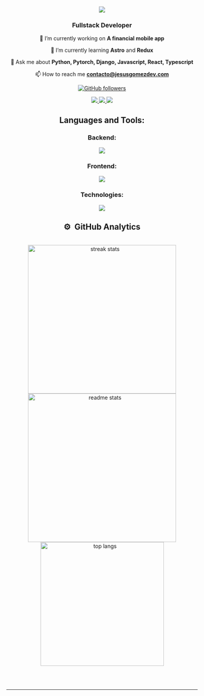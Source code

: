 <h1 align="center">
    <img src="https://readme-typing-svg.herokuapp.com/?font=Righteous&size=35&center=true&vCenter=true&width=500&height=70&duration=4000&lines=Hi+There!+👋;+I'm+Jesus+Gomez!;" />
</h1>

<h3 align="center">Fullstack Developer</h3>

<div align="center">

🔭 I’m currently working on **A financial mobile app**

🌱 I’m currently learning **Astro** and **Redux**

💬 Ask me about **Python, Pytorch, Django, Javascript, React, Typescript**

📫 How to reach me **contacto@jesusgomezdev.com**

[![GitHub followers](https://img.shields.io/github/followers/jesusgomezdev?style=social)](https://github.com/JesusGomezDev)
</div>

<div align="center">
  <a href="mailto:contacto@jesusgomezdev.com">
    <img src="https://img.shields.io/badge/Gmail-333333?style=for-the-badge&logo=gmail&logoColor=red" />
  </a>
  <a href="https://linkedin.com/in/jesusgomezdev" target="_blank">
    <img src="https://img.shields.io/badge/LinkedIn-0077B5?style=for-the-badge&logo=linkedin&logoColor=white" target="_blank" />
  </a>
  <a href="https://jesusgomezdev.com" target="_blank">
     <img src="https://img.shields.io/badge/Portfolio-FF5722?style=for-the-badge&logo=todoist&logoColor=white" target="_blank" />
  </a>
</div>

<h2 align="center">Languages and Tools:</h2>
<h3 align="center">Backend:</h3>
<p align="center">
<img src="https://skillicons.dev/icons?i=python,nodejs,cs,golang,mysql,postgres,mongo,django,flask,pytorch,express,nestjs,dotnet" />
</p>
<h3 align="center">Frontend:</h3>
<p align="center">
<img src="https://skillicons.dev/icons?i=html,css,javascript,typescript,dart,react,nextjs,tailwind,angular,sass,flutter" />
</p>
<h3 align="center">Technologies:</h3>
<p align="center">
<img src="https://skillicons.dev/icons?i=docker,git" />
</p>


<h2 align="center">⚙️ &nbsp;GitHub Analytics</h2>
<br>
<div align=center>
  <img width=390 src="https://streak-stats.demolab.com/?user=JesusGomezDev&count_private=true&theme=react&border_radius=10" alt="streak stats"/>
  <img width=390 src="https://github-readme-stats-salesp07.vercel.app/api?username=JesusGomezDev&count_private=true&show_icons=true&theme=react&rank_icon=github&border_radius=10" alt="readme stats" />
  <br/>
  <img width=325 align="center" src="https://github-readme-stats-salesp07.vercel.app/api/top-langs/?username=JesusGomezDev&hide=HTML&langs_count=8&layout=compact&theme=react&border_radius=10&size_weight=0.5&count_weight=0.5&exclude_repo=github-readme-stats" alt="top langs" />
</div>

<br/><br/>
<hr/>
<br/>
